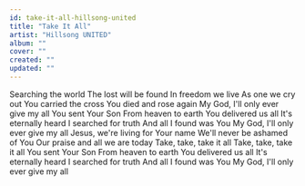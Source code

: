 ```yaml
---
id: take-it-all-hillsong-united
title: "Take It All"
artist: "Hillsong UNITED"
album: ""
cover: ""
created: ""
updated: ""
---
```


Searching the world
The lost will be found
In freedom we live
As one we cry out
You carried the cross
You died and rose again
My God, I'll only ever give my all
You sent Your Son
From heaven to earth
You delivered us all
It's eternally heard
I searched for truth
And all I found was You
My God, I'll only ever give my all
Jesus, we're living for Your name
We'll never be ashamed of You
Our praise and all we are today
Take, take, take it all
Take, take, take it all
You sent Your Son
From heaven to earth
You delivered us all
It's eternally heard
I searched for truth
And all I found was You
My God, I'll only ever give my all
